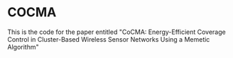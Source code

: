 # COCMA
This is the code for the paper entitled "CoCMA: Energy-Efficient Coverage Control in Cluster-Based Wireless Sensor Networks Using a Memetic Algorithm"
